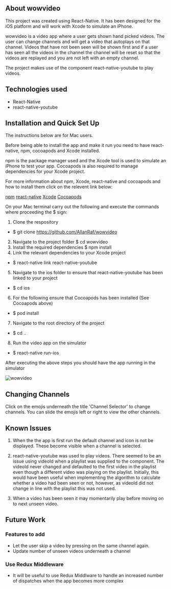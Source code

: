 ## About wowvideo

This project was created using React-Native.  It has been designed for the iOS platform and will work with Xcode to simulate an iPhone.

wowvideo is a video app where a user gets shown hand picked videos. The user can change channels and will get a video that autoplays on that channel. Videos that have not been seen will be shown first and if a user has seen all the videos in the channel the channel will be reset so that the videos are replayed and you are not left with an empty channel.

The project makes use of the component react-native-youtube to play videos.

## Technologies used

- React-Native
- react-native-youtube

## Installation and Quick Set Up

The instructions below are for Mac users.

Before being able to install the app and make it run you need to have react-native, npm, cocoapods and Xcode installed.

npm is the package manager used and the Xcode tool is used to simulate an iPhone to test your app.  Cocoapods is also required to manage dependencies for your Xcode project.

For more information about npm, Xcode, react-native and cocoapods and how to install them click on the relevent link below:

[npm](https://www.npmjs.com/)
[react-native](https://facebook.github.io/react-native/docs/getting-started)
[Xcode](https://apps.apple.com/us/app/xcode/id497799835?mt=12)
[Cocoapods](https://guides.cocoapods.org/using/getting-started.html)

On your Mac terminal carry out the following and execute the commands where proceeding the $ sign:

1. Clone the respository
- $ git clone https://github.com/AllanRaf/wowvideo
2. Navigate to the project folder
$ cd wowvideo
3. Install the required dependencies
$ npm install
4. Link the relevant dependencies to your Xcode project
- $ react-native link react-native-youtube
5. Navigate to the ios folder to ensure that react-native-youtube has been linked to your project
- $ cd ios
6.  For the following ensure that Cocoapods has been installed (See Cocoapods above)
- $ pod install
7. Navigate to the root directory of the project
- $ cd ..
8. Run the video app on the simulator
- $ react-native run-ios

After executing the above steps you should have the app running in the simulator

![wowvideo](https://github.com/AllanRaf/wowvideo/blob/master/gifs/wowvideo1.gif)

## Changing Channels

Click on the emojis underneath the title 'Channel Selector' to change channels.  You can slide the emojis left or right to view the other channels.

## Known Issues

1. When the the app is first run the default channel and icon is not be displayed. These become visible when a channel is selected.

2. react-native-youtube was used to play videos. There seemed to be an issue using videoId when a playlist was supplied to the component. The videoId never changed and defaulted to the first video in the playlist even though a different video was playing on the playlist.  Initially, this would have been useful when implementing the algorithm to calculate whether a video had been seen or not, however, as videoId did not change in line with the playlist this was not used.

3. When a video has been seen it may momentarily play before moving on to next unseen video.


## Future Work
### Features to add
- Let the user skip a video by pressing on the same channel again.
- Update number of unseen videos underneath a channel

### Use Redux Middleware
- It will be useful to use Redux Middlware to handle an increased number of dispatches when the app becomes more complex






